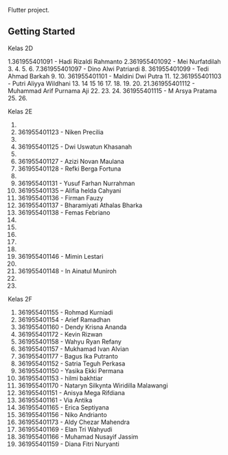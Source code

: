 Flutter project.

## Getting Started

Kelas 2D

1.361955401091 - Hadi Rizaldi Rahmanto 
2.361955401092 - Mei Nurfatdilah 
3.
4. 
5. 
6. 
7.361955401097 - Dino Alwi Patriardi 
8. 361955401099 - Tedi Ahmad Barkah
9.
10. 361955401101 - Maldini Dwi Putra
11.
12.361955401103 - Putri Aliyya Wildhani
13.
14
15
16
17.
18.
19.
20.
21.361955401112 - Muhammad Arif Purnama Aji
22.
23.
24. 361955401115 - M Arsya Pratama
25.
26.

Kelas 2E

1.
2. 361955401123 - Niken Precilia
3.
4. 361955401125 - Dwi Uswatun Khasanah
5.
6. 361955401127 - Azizi Novan Maulana
7. 361955401128 - Refki Berga Fortuna
8.
9. 361955401131 - Yusuf Farhan Nurrahman
10. 361955401135 – Alifia helda Cahyani
11. 361955401136 - Firman Fauzy
12. 361955401137 - Bharamiyati Athalas Bharka
13. 361955401138 - Femas Febriano
14.
15.
16.
17.
18.
19. 361955401146 - Mimin Lestari
20.
21. 361955401148 - In Ainatul Muniroh
22.
23.

Kelas 2F

1. 361955401155 - Rohmad Kurniadi
2. 361955401154 - Arief Ramadhan
3. 361955401160 - Dendy Krisna Ananda
4. 361955401172 - Kevin Rizwan
5. 361955401158 - Wahyu Ryan Refany
6. 361955401157 - Mukhamad Ivan Alvian
7. 361955401177 - Bagus Ika Putranto
8. 361955401152 - Satria Teguh Perkasa
9. 361955401150 - Yasika Ekki Permana
10. 361955401153 - hilmi bakhtiar
11. 361955401170 - Nataryn Silkynta Wiridilla Malawangi
12. 361955401151 - Anisya Mega Rifdiana
13. 361955401161 - Via Antika
14. 361955401165 - Erica Septiyana
15. 361955401156 - Niko Andrianto
16. 361955401173 - Aldy Chezar Mahendra
17. 361955401169 - Elan Tri Wahyudi
18. 361955401166 - Muhamad Nusayif Jassim
19. 361955401159 - Diana Fitri Nuryanti
